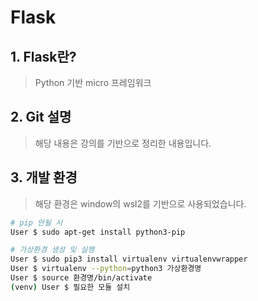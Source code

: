 # Flask

## 1. Flask란?

> Python 기반 micro 프레임워크

## 2. Git 설명

> 해당 내용은 강의를 기반으로 정리한 내용입니다.

## 3. 개발 환경

> 해당 환경은 window의 wsl2를 기반으로 사용되었습니다.

```sh
# pip 안될 시
User $ sudo apt-get install python3-pip

# 가상환경 생성 및 실행
User $ sudo pip3 install virtualenv virtualenvwrapper
User $ virtualenv --python=python3 가상환경명
User $ source 환경명/bin/activate
(venv) User $ 필요한 모듈 설치
```